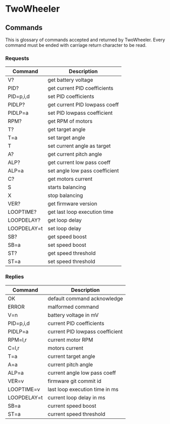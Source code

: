 # TwoWheeler

## Commands

This is glossary of commands accepted and returned by TwoWheeler.
Every command must be ended with carriage return character to be
read.


### Requests

|   Command   |          Description           |
| ----------- | ------------------------------ |
| V?          | get battery voltage            |
| PID?        | get current PID coefficients   |
| PID=p,i,d   | set PID coefficients           |
| PIDLP?      | get current PID lowpass coeff  |
| PIDLP=a     | set PID lowpass coefficient    |
| RPM?        | get RPM of motors              |
| T?          | get target angle               |
| T=a         | set target angle               |
| T           | set current angle as target    |
| A?          | get current pitch angle        |
| ALP?        | get current low pass coeff     |
| ALP=a       | set angle low pass coefficient |
| C?          | get motors current             |
| S           | starts balancing               |
| X           | stop balancing                 |
| VER?        | get firmware version           |
| LOOPTIME?   | get last loop execution time   |
| LOOPDELAY?  | get loop delay                 |
| LOOPDELAY=t | set loop delay                 |
| SB?         | get speed boost                |
| SB=a        | set speed boost                |
| ST?         | get speed threshold            |
| ST=a        | set speed threshold            |


### Replies

|   Command   |          Description           |
| ----------- | ------------------------------ |
| OK          | default command acknowledge    |
| ERROR       | malformed command              |
| V=n         | battery voltage in mV          |
| PID=p,i,d   | current PID coefficients       |
| PIDLP=a     | current PID lowpass coefficient|
| RPM=l,r     | current motor RPM              |
| C=l,r       | motors current                 |
| T=a         | current target angle           |
| A=a         | current pitch angle            |
| ALP=a       | current angle low pass coeff   |
| VER=v       | firmware git commit id         |
| LOOPTIME=v  | last loop execution time in ms |
| LOOPDELAY=t | current loop delay in ms       |
| SB=a        | current speed boost            |
| ST=a        | current speed threshold        |
